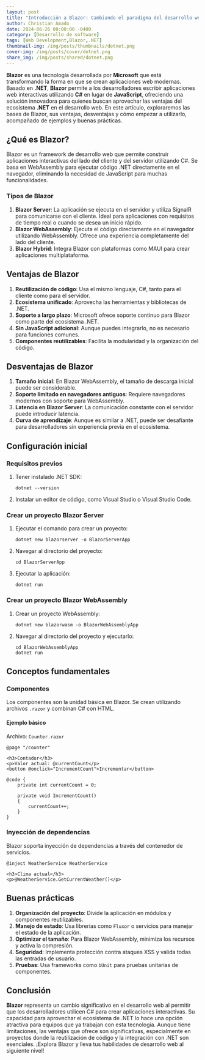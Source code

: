 ```yaml
---
layout: post
title: "Introducción a Blazor: Cambiando el paradigma del desarrollo web"
author: Christian Amado
date: 2024-06-26 00:00:00 -0400
category: [Desarrollo de software]
tags: [Web Development,Blazor,.NET]
thumbnail-img: /img/posts/thumbnails/dotnet.png
cover-img: /img/posts/cover/dotnet.png
share_img: /img/posts/shared/dotnet.png
---
```

**Blazor** es una tecnología desarrollada por **Microsoft** que está transformando la forma en que se crean aplicaciones web modernas. Basado en **.NET**, **Blazor** permite a los desarrolladores escribir aplicaciones web interactivas utilizando **C#** en lugar de **JavaScript**, ofreciendo una solución innovadora para quienes buscan aprovechar las ventajas del ecosistema **.NET** en el desarrollo web. En este artículo, exploraremos las bases de Blazor, sus ventajas, desventajas y cómo empezar a utilizarlo, acompañado de ejemplos y buenas prácticas.

<!--more-->

## ¿Qué es Blazor?
Blazor es un framework de desarrollo web que permite construir aplicaciones interactivas del lado del cliente y del servidor utilizando C#. Se basa en WebAssembly para ejecutar código .NET directamente en el navegador, eliminando la necesidad de JavaScript para muchas funcionalidades.

### Tipos de Blazor
1. **Blazor Server**: La aplicación se ejecuta en el servidor y utiliza SignalR para comunicarse con el cliente. Ideal para aplicaciones con requisitos de tiempo real o cuando se desea un inicio rápido.
2. **Blazor WebAssembly**: Ejecuta el código directamente en el navegador utilizando WebAssembly. Ofrece una experiencia completamente del lado del cliente.
3. **Blazor Hybrid**: Integra Blazor con plataformas como MAUI para crear aplicaciones multiplataforma.

## Ventajas de Blazor
1. **Reutilización de código**: Usa el mismo lenguaje, C#, tanto para el cliente como para el servidor.
2. **Ecosistema unificado**: Aprovecha las herramientas y bibliotecas de .NET.
3. **Soporte a largo plazo**: Microsoft ofrece soporte continuo para Blazor como parte del ecosistema .NET.
4. **Sin JavaScript adicional**: Aunque puedes integrarlo, no es necesario para funciones comunes.
5. **Componentes reutilizables**: Facilita la modularidad y la organización del código.

## Desventajas de Blazor
1. **Tamaño inicial**: En Blazor WebAssembly, el tamaño de descarga inicial puede ser considerable.
2. **Soporte limitado en navegadores antiguos**: Requiere navegadores modernos con soporte para WebAssembly.
3. **Latencia en Blazor Server**: La comunicación constante con el servidor puede introducir latencia.
4. **Curva de aprendizaje**: Aunque es similar a .NET, puede ser desafiante para desarrolladores sin experiencia previa en el ecosistema.

## Configuración inicial
### Requisitos previos
1. Tener instalado .NET SDK:
   ```
   dotnet --version
   ```
2. Instalar un editor de código, como Visual Studio o Visual Studio Code.

### Crear un proyecto Blazor Server
1. Ejecutar el comando para crear un proyecto:
   ```
   dotnet new blazorserver -o BlazorServerApp
   ```
2. Navegar al directorio del proyecto:
   ```
   cd BlazorServerApp
   ```
3. Ejecutar la aplicación:
   ```
   dotnet run
   ```
### Crear un proyecto Blazor WebAssembly
1. Crear un proyecto WebAssembly:
   ```
   dotnet new blazorwasm -o BlazorWebAssemblyApp
   ```
2. Navegar al directorio del proyecto y ejecutarlo:
   ```
   cd BlazorWebAssemblyApp
   dotnet run
   ```

## Conceptos fundamentales
### Componentes
Los componentes son la unidad básica en Blazor. Se crean utilizando archivos `.razor` y combinan C# con HTML.

#### Ejemplo básico
Archivo: `Counter.razor`
```
@page "/counter"

<h3>Contador</h3>
<p>Valor actual: @currentCount</p>
<button @onclick="IncrementCount">Incrementar</button>

@code {
    private int currentCount = 0;

    private void IncrementCount()
    {
        currentCount++;
    }
}
```

### Inyección de dependencias
Blazor soporta inyección de dependencias a través del contenedor de servicios.
```
@inject WeatherService WeatherService

<h3>Clima actual</h3>
<p>@WeatherService.GetCurrentWeather()</p>
```

## Buenas prácticas
1. **Organización del proyecto**: Divide la aplicación en módulos y componentes reutilizables.
2. **Manejo de estado**: Usa librerías como `Fluxor` o servicios para manejar el estado de la aplicación.
3. **Optimizar el tamaño**: Para Blazor WebAssembly, minimiza los recursos y activa la compresión.
4. **Seguridad**: Implementa protección contra ataques XSS y valida todas las entradas de usuario.
5. **Pruebas**: Usa frameworks como `bUnit` para pruebas unitarias de componentes.

## Conclusión
**Blazor** representa un cambio significativo en el desarrollo web al permitir que los desarrolladores utilicen C# para crear aplicaciones interactivas. Su capacidad para aprovechar el ecosistema de .NET lo hace una opción atractiva para equipos que ya trabajan con esta tecnología. Aunque tiene limitaciones, las ventajas que ofrece son significativas, especialmente en proyectos donde la reutilización de código y la integración con .NET son esenciales. ¡Explora Blazor y lleva tus habilidades de desarrollo web al siguiente nivel!

